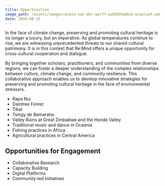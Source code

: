 ```yaml
---
title: Opportunities
image_path: /assets/images/aleza-van-der-werff-pvNIRh4pNcQ-unsplash.webp
date: 2024-08-15
---
```


In the face of climate change, preserving and promoting cultural heritage is no longer a luxury, but an imperative. As global temperatures continue to rise, we are witnessing unprecedented threats to our shared cultural patrimony. It is in this context that Re:Mind offers a unique opportunity for cross-cultural cooperation and dialogue.

<!-- more -->

By bringing together scholars, practitioners, and communities from diverse regions, we can foster a deeper understanding of the complex relationships between culture, climate change, and community resilience. This collaborative approach enables us to develop innovative strategies for preserving and promoting cultural heritage in the face of environmental stressors.

* Rapa Nui
* Daintree Forest
* Tikal
* Tsingy de Bemaraha
* Valley Ruins at Great Zimbabwe and the Honde Valley
* Traditional music and dance in Oceania
* Fishing practices in Africa
* Agricultural practices in Central America

## Opportunities for Engagement

* Collaborative Research
* Capacity Building
* Digital Platforms
* Community-led Initiatives
